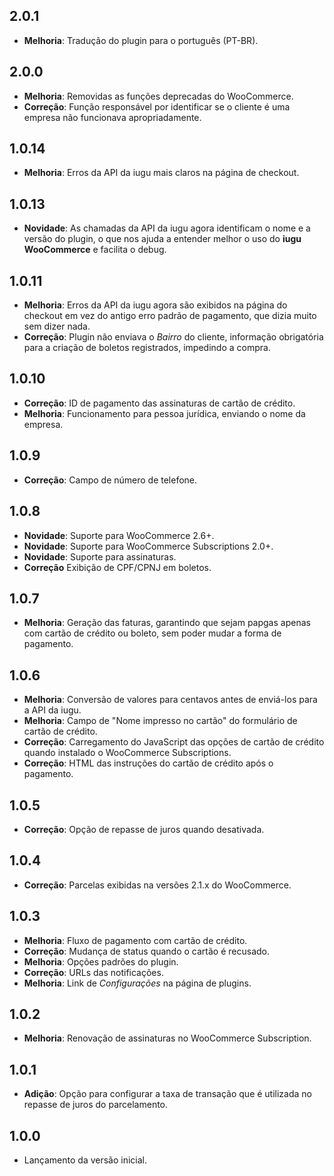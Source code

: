 ## 2.0.1
* **Melhoria**: Tradução do plugin para o português (PT-BR).

## 2.0.0
* **Melhoria**: Removidas as funções deprecadas do WooCommerce.
* **Correção**: Função responsável por identificar se o cliente é uma empresa não funcionava apropriadamente.

## 1.0.14
* **Melhoria**: Erros da API da iugu mais claros na página de checkout.

## 1.0.13
* **Novidade**: As chamadas da API da iugu agora identificam o nome e a versão do plugin, o que nos ajuda a entender melhor o uso do **iugu WooCommerce** e facilita o debug.

## 1.0.11
* **Melhoria**: Erros da API da iugu agora são exibidos na página do checkout em vez do antigo erro padrão de pagamento, que dizia muito sem dizer nada.
* **Correção**: Plugin não enviava o *Bairro* do cliente, informação obrigatória para a criação de boletos registrados, impedindo a compra.

## 1.0.10
* **Correção**: ID de pagamento das assinaturas de cartão de crédito.
* **Melhoria**: Funcionamento para pessoa jurídica, enviando o nome da empresa.

## 1.0.9
* **Correção**: Campo de número de telefone.

## 1.0.8
* **Novidade**: Suporte para WooCommerce 2.6+.
* **Novidade**: Suporte para WooCommerce Subscriptions 2.0+.
* **Novidade**: Suporte para assinaturas.
* **Correção** Exibição de CPF/CPNJ em boletos.

## 1.0.7
* **Melhoria**: Geração das faturas, garantindo que sejam papgas apenas com cartão de crédito ou boleto, sem poder mudar a forma de pagamento.

## 1.0.6
* **Melhoria**: Conversão de valores para centavos antes de enviá-los para a API da iugu.
* **Melhoria**: Campo de "Nome impresso no cartão" do formulário de cartão de crédito.
* **Correção**: Carregamento do JavaScript das opções de cartão de crédito quando instalado o WooCommerce Subscriptions.
* **Correção**: HTML das instruções do cartão de crédito após o pagamento.

## 1.0.5
* **Correção**: Opção de repasse de juros quando desativada.

## 1.0.4
* **Correção**: Parcelas exibidas na versões 2.1.x do WooCommerce.

## 1.0.3
* **Melhoria**: Fluxo de pagamento com cartão de crédito.
* **Correção**: Mudança de status quando o cartão é recusado.
* **Melhoria**: Opções padrões do plugin.
* **Correção**: URLs das notificações.
* **Melhoria**: Link de _Configurações_ na página de plugins.

## 1.0.2
* **Melhoria**: Renovação de assinaturas no WooCommerce Subscription.

## 1.0.1
* **Adição**: Opção para configurar a taxa de transação que é utilizada no repasse de juros do parcelamento.

## 1.0.0
* Lançamento da versão inicial.
